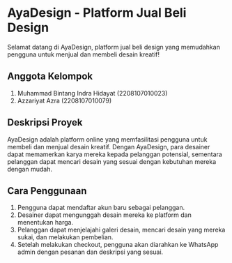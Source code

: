 # AyaDesign - Platform Jual Beli Design

Selamat datang di AyaDesign, platform jual beli design yang memudahkan pengguna untuk menjual dan membeli desain kreatif!

## Anggota Kelompok
1. Muhammad Bintang Indra Hidayat (2208107010023)
2. Azzariyat Azra (2208107010079)

## Deskripsi Proyek

AyaDesign adalah platform online yang memfasilitasi pengguna untuk membeli dan menjual desain kreatif. Dengan AyaDesign, para desainer dapat memamerkan karya mereka kepada pelanggan potensial, sementara pelanggan dapat mencari desain yang sesuai dengan kebutuhan mereka dengan mudah.

## Cara Penggunaan

1. Pengguna dapat mendaftar akun baru sebagai pelanggan.
2. Desainer dapat mengunggah desain mereka ke platform dan menentukan harga.
3. Pelanggan dapat menjelajahi galeri desain, mencari desain yang mereka sukai, dan melakukan pembelian.
4. Setelah melakukan checkout, pengguna akan diarahkan ke WhatsApp admin dengan pesanan dan deskripsi yang sesuai.
   
